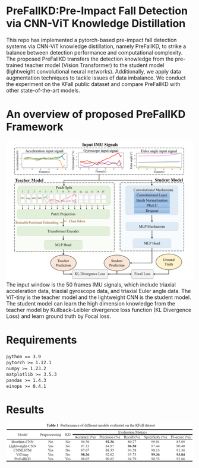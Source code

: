 # PreFallKD:Pre-Impact Fall Detection via CNN-ViT Knowledge Distillation
This repo has implemented a pytorch-based pre-impact fall detection systems via CNN-ViT knowledge distillation, namely PreFallKD, to strike a balance between detection performance and computational complexity. The proposed PreFallKD transfers the detection knowledge from the pre-trained teacher model (Vision Transformer) to the student model (lightweight convolutional neural networks). Additionally, we apply data augmentation techniques to tackle issues of data imbalance. We conduct the experiment on the KFall public dataset and compare PreFallKD with other state-of-the-art models.

# An overview of proposed PreFallKD Framework 
![PreFallKD](/images/PreFallKD_framework.png)
The input window is the 50 frames IMU signals, which include triaxial acceleration data, triaxial gyroscope data, and triaxial Euler angle data. The ViT-tiny is the teacher model and the lightweight CNN is the student model. The student model can learn the high dimension knowledge from the teacher model by Kullback-Leibler divergence loss function (KL Divergence Loss) and learn ground truth by Focal loss.

# Requirements
```
python == 3.9
pytorch >= 1.12.1
numpy >= 1.23.2
matplotlib >= 3.5.3
pandas >= 1.4.3
einops >= 0.4.1
``` 
# Results
![PreFallKD](/images/PreFallKD_table1.PNG)
